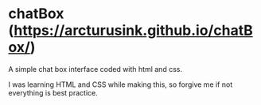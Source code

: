 # chatBox (https://arcturusink.github.io/chatBox/)
A simple chat box interface coded with html and css. 

I was learning HTML and CSS while making this, so forgive me if not everything is best practice. 
